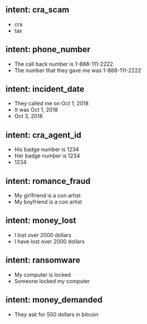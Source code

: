 ## intent: cra_scam
- cra
- tax 
## intent: phone_number
- The call back number is 1-888-111-2222
- The number that they gave me was 1-888-111-2222
## intent: incident_date
- They called me on Oct 1, 2018
- It was Oct 1, 2018
- Oct 3, 2018
## intent: cra_agent_id
- His badge number is 1234
- Her badge number is 1234
- 1234
## intent: romance_fraud
- My girlfriend is a con artist
- My boyfriend is a con artist
## intent: money_lost
- I lost over 2000 dollars
- I have lost over 2000 dollars
## intent: ransomware
- My computer is locked
- Someone locked my computer
## intent: money_demanded
- They ask for 500 dollars in bitcoin